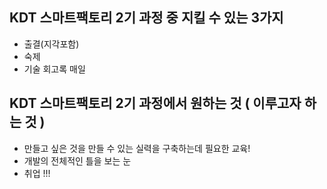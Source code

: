 ## KDT 스마트팩토리 2기 과정 중 지킬 수 있는 3가지
- 출결(지각포함)
- 숙제
- 기술 회고록 매일

## KDT 스마트팩토리 2기 과정에서 원하는 것 ( 이루고자 하는 것 )
- 만들고 싶은 것을 만들 수 있는 실력을 구축하는데 필요한 교육!
- 개발의 전체적인 틀을 보는 눈
- 취업 !!!